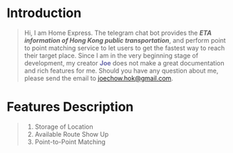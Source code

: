 # Introduction
> Hi, I am Home Express. The telegram chat bot provides the ***ETA information of Hong Kong public transportation***, and perform point to point matching service to let users to get the fastest way to reach their target place. Since I am in the very beginning stage of development, my creator <span style='color:#6667AB;font-weight:bold;'>Joe</span> does not make a great documentation and rich features for me. Should you have any question about me, please send the email to <a>joechow.hok@gmail.com</a>.



# Features Description

>   1.   Storage of Location
>   2.   Available Route Show Up
>   3.    Point-to-Point Matching
